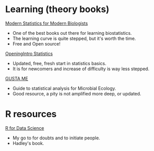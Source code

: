# Learning (theory books)

[Modern Statistics for Modern Biologists](http://web.stanford.edu/class/bios221/book/index.html)

  - One of the best books out there for learning biostatistics. 
  - The learning curve is quite stepped, but it's worth the time. 
  - Free and Open source!
  
[OpeningIntro Statistics](https://www.openintro.org/stat/textbook.php)

  - Updated, free, fresh start in statistics basics. 
  - It is for newcomers and increase of difficulty is way less stepped. 
  
  
[GUSTA ME](https://mb3is.megx.net/gustame)

  - Guide to statistical analysis for Microbial Ecology. 
  - Good resource, a pity is not amplified more deep, or updated. 
  
  
# R resources 
 
[R for Data Science](http://r4ds.had.co.nz/)

  - My go to for doubts and to initiate people. 
  - Hadley's book. 
  
 
